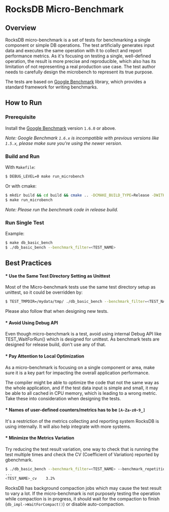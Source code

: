# RocksDB Micro-Benchmark

## Overview

RocksDB micro-benchmark is a set of tests for benchmarking a single component or simple DB operations. The test artificially generates input data and executes the same operation with it to collect and report performance metrics. As it's focusing on testing a single, well-defined operation, the result is more precise and reproducible, which also has its limitation of not representing a real production use case. The test author needs to carefully design the microbench to represent its true purpose.

The tests are based on [Google Benchmark](https://github.com/google/benchmark) library, which provides a standard framework for writing benchmarks.

## How to Run
### Prerequisite
Install the [Google Benchmark](https://github.com/google/benchmark) version `1.6.0` or above.

*Note: Google Benchmark `1.6.x` is incompatible with previous versions like `1.5.x`, please make sure you're using the newer version.*

### Build and Run
With `Makefile`:
```bash
$ DEBUG_LEVEL=0 make run_microbench
```
Or with cmake:
```bash
$ mkdir build && cd build && cmake .. -DCMAKE_BUILD_TYPE=Release -DWITH_BENCHMARK
$ make run_microbench
```

*Note: Please run the benchmark code in release build.*
### Run Single Test
Example:
```bash
$ make db_basic_bench
$ ./db_basic_bench --benchmark_filter=<TEST_NAME>
```

## Best Practices
#### * Use the Same Test Directory Setting as Unittest
Most of the Micro-benchmark tests use the same test directory setup as unittest, so it could be overridden by:
```bash
$ TEST_TMPDIR=/mydata/tmp/ ./db_basic_bench --benchmark_filter=<TEST_NAME>
```
Please also follow that when designing new tests.

#### * Avoid Using Debug API
Even though micro-benchmark is a test, avoid using internal Debug API like TEST_WaitForRun() which is designed for unittest. As benchmark tests are designed for release build, don't use any of that.

#### * Pay Attention to Local Optimization
As a micro-benchmark is focusing on a single component or area, make sure it is a key part for impacting the overall application performance.

The compiler might be able to optimize the code that not the same way as the whole application, and if the test data input is simple and small, it may be able to all cached in CPU memory, which is leading to a wrong metric. Take these into consideration when designing the tests.

#### * Names of user-defined counters/metrics has to be `[A-Za-z0-9_]`
It's a restriction of the metrics collecting and reporting system RocksDB is using internally. It will also help integrate with more systems.

#### * Minimize the Metrics Variation
Try reducing the test result variation, one way to check that is running the test multiple times and check the CV (Coefficient of Variation) reported by gbenchmark.
```bash
$ ./db_basic_bench --benchmark_filter=<TEST_NAME> --benchmark_repetitions=10
...
<TEST_NAME>_cv    3.2%
```
RocksDB has background compaction jobs which may cause the test result to vary a lot. If the micro-benchmark is not purposely testing the operation while compaction is in progress, it should wait for the compaction to finish (`db_impl->WaitForCompact()`) or disable auto-compaction.
